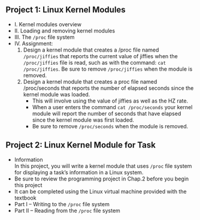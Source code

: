 ## Project 1: Linux Kernel Modules

- I. Kernel modules overview
- II. Loading and removing kernel modules
- III. The `/proc` file system
- IV. Assignment:
    1. Design a kernel module that creates a /proc file named `/proc/jiffies` that reports the current value of jiffies
       when the `/proc/jiffies` file is read, such as with the command: `cat /proc/jiffies`. Be sure to remove
       `/proc/jiffies` when the module is removed.
    2. Design a kernel module that creates a proc file named /proc/seconds that reports the number of elapsed seconds
       since the kernel module was loaded.
        - This will involve using the value of jiffies as well as the HZ rate.
        - When a user enters the command
          `cat /proc/seconds` your kernel module will report the number of seconds that have elapsed since the kernel
          module was first loaded.
        - Be sure to remove `/proc/seconds` when the module is
          removed.

## Project 2: Linux Kernel Module for Task

- Information  
  In this project, you will write a kernel module that uses `/proc` file system for displaying a task’s information in a
  Linux system.
- Be sure to review the programming project in Chap.2 before you begin this project
- It can be completed using the Linux virtual machine provided with the textbook 
- Part I – Writing to the `/proc` file system 
- Part II – Reading from the `/proc` file system